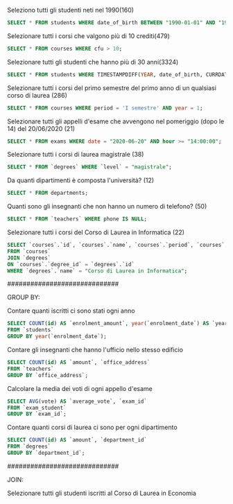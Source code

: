Seleziono tutti gli studenti neti nel 1990(160)
```sql
SELECT * FROM students WHERE date_of_birth BETWEEN "1990-01-01" AND "1990-12-31";
```

Selezionare tutti i corsi che valgono più di 10 crediti(479)
```sql
SELECT * FROM courses WHERE cfu > 10;
```

Selezionare tutti gli studenti che hanno più di 30 anni(3324)
```sql
SELECT * FROM students WHERE TIMESTAMPDIFF(YEAR, date_of_birth, CURRDATE()) > 30;
```

Selezionare tutti i corsi del primo semestre del primo anno di un qualsiasi corso di laurea (286)
```sql
SELECT * FROM courses WHERE period = 'I semestre' AND year = 1;
```

Selezionare tutti gli appelli d'esame che avvengono nel pomeriggio (dopo le 14) del 20/06/2020 (21)
```sql
SELECT * FROM exams WHERE date = "2020-06-20" AND hour >= "14:00:00";
```

Selezionare tutti i corsi di laurea magistrale (38)
```sql
SELECT * FROM `degrees` WHERE `level` = "magistrale";
```

Da quanti dipartimenti è composta l'università? (12)
```sql
SELECT * FROM departments;
```
Quanti sono gli insegnanti che non hanno un numero di telefono? (50)
```sql
SELECT * FROM `teachers` WHERE phone IS NULL;
```

Selezionare tutti i corsi del Corso di Laurea in Informatica (22)
```sql
SELECT `courses`.`id`, `courses`.`name`, `courses`.`period`, `courses`.`year`, `courses`.`website`, `courses`.`cfu`, `degrees`.`name` AS `degrees_name`
FROM `courses`
JOIN `degrees` 
ON `courses`.`degree_id` = `degrees`.`id`
WHERE `degrees`.`name` = "Corso di Laurea in Informatica";
```

#############################

GROUP BY:

Contare quanti iscritti ci sono stati ogni anno
```sql
SELECT COUNT(id) AS `enrolment_amount`, year(`enrolment_date`) AS `year`
FROM `students`
GROUP BY year(`enrolment_date`);
```

Contare gli insegnanti che hanno l'ufficio nello stesso edificio
```sql
SELECT COUNT(id) AS `amount`, `office_address`
FROM `teachers`
GROUP BY `office_address`;
```

Calcolare la media dei voti di ogni appello d'esame
```sql
SELECT AVG(vote) AS `average_vote`, `exam_id`
FROM `exam_student`
GROUP BY `exam_id`;
```

Contare quanti corsi di laurea ci sono per ogni dipartimento
```sql
SELECT COUNT(id) AS `amount`, `department_id`
FROM `degrees`
GROUP BY `department_id`;
```


#############################

JOIN:

Selezionare tutti gli studenti iscritti al Corso di Laurea in Economia
```sql

```
